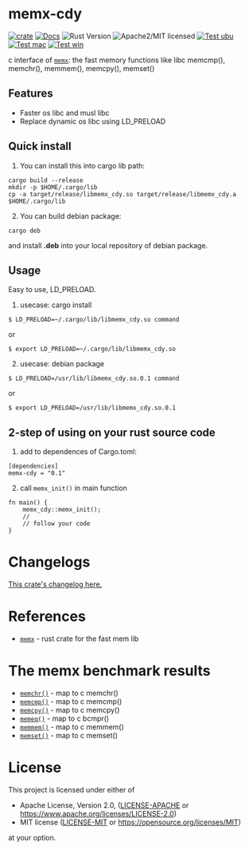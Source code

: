 # memx-cdy

[![crate][crate-image]][crate-link]
[![Docs][docs-image]][docs-link]
![Rust Version][rustc-image]
![Apache2/MIT licensed][license-image]
[![Test ubu][test-ubuntu-image]][test-ubuntu-link]
[![Test mac][test-windows-image]][test-windows-link]
[![Test win][test-macos-image]][test-macos-link]

c interface of [`memx`](https://crates.io/crates/memx): the fast memory functions like libc memcmp(), memchr(), memmem(), memcpy(), memset()

## Features

* Faster os libc and musl libc
* Replace dynamic os libc using LD_PRELOAD

## Quick install

1. You can install this into cargo lib path:

```
cargo build --release
mkdir -p $HOME/.cargo/lib
cp -a target/release/libmemx_cdy.so target/release/libmemx_cdy.a $HOME/.cargo/lib
```

2. You can build debian package:

```
cargo deb
```

and install **.deb** into your local repository of debian package.

## Usage
Easy to use, LD_PRELOAD.

1. usecase: cargo install

```
$ LD_PRELOAD=~/.cargo/lib/libmemx_cdy.so command
```

or

```
$ export LD_PRELOAD=~/.cargo/lib/libmemx_cdy.so
```

2. usecase: debian package

```
$ LD_PRELOAD=/usr/lib/libmemx_cdy.so.0.1 command
```

or

```
$ export LD_PRELOAD=/usr/lib/libmemx_cdy.so.0.1
```

## 2-step of using on your rust source code

1. add to dependences of Cargo.toml:

```
[dependencies]
memx-cdy = "0.1"
```

2. call `memx_init()` in main function

```
fn main() {
    memx_cdy::memx_init();
    //
    // follow your code
}
```


# Changelogs

[This crate's changelog here.](https://github.com/aki-akaguma/memx-cdy/blob/main/CHANGELOG.md)

# References

- [`memx`](https://crates.io/crates/memx) - rust crate for the fast mem lib

# The memx benchmark results

- [`memchr()`](https://github.com/aki-akaguma/memx/blob/main/docs/README.memchr.md) - map to c memchr()
- [`memcmp()`](https://github.com/aki-akaguma/memx/blob/main/docs/README.memcmp.md) - map to c memcmp()
- [`memcpy()`](https://github.com/aki-akaguma/memx/blob/main/docs/README.memcpy.md) - map to c memcpy()
- [`memeq()`](https://github.com/aki-akaguma/memx/blob/main/docs/README.memeq.md) - map to c bcmpr()
- [`memmem()`](https://github.com/aki-akaguma/memx/blob/main/docs/README.memmem.md) - map to c memmem()
- [`memset()`](https://github.com/aki-akaguma/memx/blob/main/docs/README.memset.md) - map to c memset()

# License

This project is licensed under either of

 * Apache License, Version 2.0, ([LICENSE-APACHE](LICENSE-APACHE) or
   https://www.apache.org/licenses/LICENSE-2.0)
 * MIT license ([LICENSE-MIT](LICENSE-MIT) or
   https://opensource.org/licenses/MIT)

at your option.

[//]: # (badges)

[crate-image]: https://img.shields.io/crates/v/memx-cdy.svg
[crate-link]: https://crates.io/crates/memx-cdy
[docs-image]: https://docs.rs/memx-cdy/badge.svg
[docs-link]: https://docs.rs/memx-cdy/
[rustc-image]: https://img.shields.io/badge/rustc-1.56+-blue.svg
[license-image]: https://img.shields.io/badge/license-Apache2.0/MIT-blue.svg
[test-ubuntu-image]: https://github.com/aki-akaguma/memx-cdy/actions/workflows/test-ubuntu.yml/badge.svg
[test-ubuntu-link]: https://github.com/aki-akaguma/memx-cdy/actions/workflows/test-ubuntu.yml
[test-macos-image]: https://github.com/aki-akaguma/memx-cdy/actions/workflows/test-macos.yml/badge.svg
[test-macos-link]: https://github.com/aki-akaguma/memx-cdy/actions/workflows/test-macos.yml
[test-windows-image]: https://github.com/aki-akaguma/memx-cdy/actions/workflows/test-windows.yml/badge.svg
[test-windows-link]: https://github.com/aki-akaguma/memx-cdy/actions/workflows/test-windows.yml
